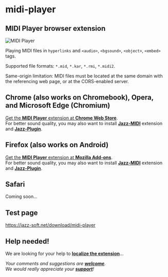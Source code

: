 # midi-player

## MIDI Player browser extension

![MIDI Player](http://jazz-soft.github.io/img/midi-player-0-0-2-0.png)

Playing MIDI files in `hyperlinks` and `<audio>`, `<bgsound>`, `<object>`, `<embed>` tags.

Supported file formats: `*.mid`, `*.kar`, `*.rmi`, `*.midi2`.

Same-origin limitation: MIDI files must be located at the same domain with the referencing web page, or at the CORS-enabled server.

## Chrome (also works on Chromebook), Opera, and Microsoft Edge (Chromium)
[Get the **MIDI Player** extension at **Chrome Web Store**](https://chrome.google.com/webstore/detail/midi-player/khppfbnjbaampmeeiocjhcodkklkcfjf).  
For better sound quality, you may also want to install
[**Jazz-MIDI**](https://chrome.google.com/webstore/detail/jazz-midi/jhdoobfdaejmldnpihidjemjcbpfmbkm) extension and
[**Jazz-Plugin**](https://jazz-soft.net).

## Firefox (also works on Android)
[Get the **MIDI Player** extension at **Mozilla Add-ons**](https://addons.mozilla.org/en-US/firefox/addon/midi-player).  
For better sound quality, you may also want to install
[**Jazz-MIDI**](https://addons.mozilla.org/firefox/addon/jazz-midi/) extension and
[**Jazz-Plugin**](https://jazz-soft.net).

## Safari
Coming soon...

## Test page
https://jazz-soft.net/download/midi-player

## Help needed!
We are looking for your help to [**localize the extension**](media/README.md)...

*Your comments and suggestions are [**welcome**](https://jazz-soft.org).  
We would really appreciate your [**support**](https://jazz-soft.net/donate)!*
